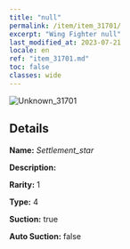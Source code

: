 ```yaml
---
title: "null"
permalink: /item/item_31701/
excerpt: "Wing Fighter null"
last_modified_at: 2023-07-21
locale: en
ref: "item_31701.md"
toc: false
classes: wide
---
```



 ![Unknown_31701](/images/item/Settlement_star_p.png)



## Details

 **Name:** *Settlement_star* 

 **Description:** 

 **Rarity:** 1 

 **Type:** 4 

 **Suction:** true 

 **Auto Suction:** false 


